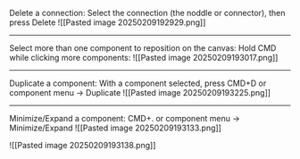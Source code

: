 Delete a connection:
Select the connection (the noddle or connector), then press Delete
![[Pasted image 20250209192929.png]]

---


Select more than one component to reposition on the canvas:
Hold CMD while clicking more components:
![[Pasted image 20250209193017.png]]

---

Duplicate a component:
With a component selected, press CMD+D or component menu -> Duplicate
![[Pasted image 20250209193225.png]]

---

Minimize/Expand a component:
CMD+. or component menu -> Minimize/Expand
![[Pasted image 20250209193133.png]]

![[Pasted image 20250209193138.png]]